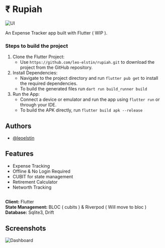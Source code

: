 # ₹ Rupiah 

![UI](https://github.com/leo-elstin/rupiah/blob/main/screenshots/file%20cover%20-%201.png?raw=true)

An Expense Tracker app built with Flutter ( WIP ).

### Steps to build the project
1. Clone the Flutter Project:
   * Use `https://github.com/leo-elstin/rupiah.git` to download the project from the GitHub repository.
2. Install Dependencies:
   * Navigate to the project directory and run `flutter pub get` to install the required dependencies.
   * To build the generated files run `dart run build_runner build` 
3. Run the App:
   * Connect a device or emulator and run the app using `flutter run` or through your IDE.
   * To build the APK directly, run `flutter build apk --release` 


## Authors

- [@leoelstin](https://www.github.com/leo-elstin)


## Features

- Expense Tracking
- Offline & No Login Required
- CUBIT for state management
- Retirement Calculator
- Networth Tracking




##

**Client:** Flutter\
**State Management:** BLOC ( cubits ) & Riverpod ( Will move to bloc )\
**Database:** Sqlite3, Drift
## Screenshots

![Dashboard](https://github.com/leo-elstin/rupiah/blob/main/screenshots/file%20cover%20-%201.png?raw=true)

